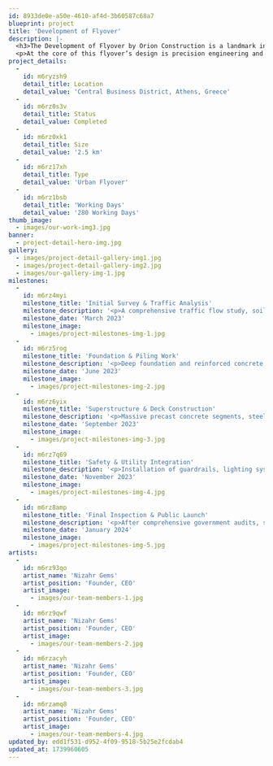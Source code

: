 ```yaml
---
id: 8933de0e-a50e-4610-af4d-3b60587c68a7
blueprint: project
title: 'Development of Flyover'
description: |-
  <h3>The Development of Flyover by Orion Construction is a landmark infrastructure project designed to enhance urban mobility, reduce traffic congestion, and improve road safety. As cities expand and traffic volumes rise, well-planned flyovers become essential to optimizing transportation networks and ensuring smooth vehicular movement. With this project, Orion Construction has delivered a state-of-the-art solution that not only addresses current traffic challenges but also sets a strong foundation for future urban development.</h3>
  <p>At the core of this flyover’s design is precision engineering and advanced construction techniques. Every element, from the foundation to the superstructure, has been meticulously planned to ensure strength, durability, and efficiency. Built with high-grade concrete, corrosion-resistant steel, and seismic-resistant reinforcements, this flyover guarantees long-term structural stability. Additionally, modern load distribution technologies have been incorporated to allow the bridge to withstand heavy traffic loads without compromising safety or performance. Reducing traffic congestion was one of the primary goals of this project. The flyover has been strategically placed in a high-density traffic corridor, allowing vehicles to bypass intersections and move seamlessly across the city. By eliminating bottlenecks and frequent stoppages, it significantly reduces travel time, fuel consumption, and vehicular emissions, contributing to a cleaner and more efficient urban environment. The improved traffic flow also enhances the productivity of commuters and businesses that rely on timely transportation.</p>
project_details:
  -
    id: m6ryzsh9
    detail_title: Location
    detail_value: 'Central Business District, Athens, Greece'
  -
    id: m6rz0s3v
    detail_title: Status
    detail_value: Completed
  -
    id: m6rz0xk1
    detail_title: Size
    detail_value: '2.5 km'
  -
    id: m6rz17xh
    detail_title: Type
    detail_value: 'Urban Flyover'
  -
    id: m6rz1bsb
    detail_title: 'Working Days'
    detail_value: '280 Working Days'
thumb_image:
  - images/our-work-img3.jpg
banner:
  - project-detail-hero-img.jpg
gallery:
  - images/project-detail-gallery-img1.jpg
  - images/project-detail-gallery-img2.jpg
  - images/our-gallery-img-1.jpg
milestones:
  -
    id: m6rz4myi
    milestone_title: 'Initial Survey & Traffic Analysis'
    milestone_description: '<p>A comprehensive traffic flow study, soil testing, and site survey were conducted to assess congestion patterns and determine the optimal flyover alignment. Engineers analyzed road conditions and developed a structural design ensuring minimal disruption during construction.</p>'
    milestone_date: 'March 2023'
    milestone_image:
      - images/project-milestones-img-1.jpg
  -
    id: m6rz5rog
    milestone_title: 'Foundation & Piling Work'
    milestone_description: '<p>Deep foundation and reinforced concrete piers were installed to provide a solid base for the flyover. The use of high-strength materials and seismic-resistant engineering ensured structural stability, even under high traffic loads.</p>'
    milestone_date: 'June 2023'
    milestone_image:
      - images/project-milestones-img-2.jpg
  -
    id: m6rz6yix
    milestone_title: 'Superstructure & Deck Construction'
    milestone_description: '<p>Massive precast concrete segments, steel girders, and deck slabs were assembled using advanced launching techniques to maintain traffic flow beneath the structure. Expansion joints and drainage systems were incorporated to handle stress and environmental conditions.</p>'
    milestone_date: 'September 2023'
    milestone_image:
      - images/project-milestones-img-3.jpg
  -
    id: m6rz7q69
    milestone_title: 'Safety & Utility Integration'
    milestone_description: '<p>Installation of guardrails, lighting systems, pedestrian pathways, and noise barriers was completed. The flyover underwent load testing, durability assessments, and emergency response simulations to ensure adherence to international safety standards.</p>'
    milestone_date: 'November 2023'
    milestone_image:
      - images/project-milestones-img-4.jpg
  -
    id: m6rz8amp
    milestone_title: 'Final Inspection & Public Launch'
    milestone_description: '<p>After comprehensive government audits, structural safety checks, and final finishing touches, the flyover was officially opened for public use. It now serves as a vital urban transit solution, significantly reducing travel time and improving traffic efficiency.</p>'
    milestone_date: 'January 2024'
    milestone_image:
      - images/project-milestones-img-5.jpg
artists:
  -
    id: m6rz93qo
    artist_name: 'Nizahr Gems'
    artist_position: 'Founder, CEO'
    artist_image:
      - images/our-team-members-1.jpg
  -
    id: m6rz9qwf
    artist_name: 'Nizahr Gems'
    artist_position: 'Founder, CEO'
    artist_image:
      - images/our-team-members-2.jpg
  -
    id: m6rzacyh
    artist_name: 'Nizahr Gems'
    artist_position: 'Founder, CEO'
    artist_image:
      - images/our-team-members-3.jpg
  -
    id: m6rzamq8
    artist_name: 'Nizahr Gems'
    artist_position: 'Founder, CEO'
    artist_image:
      - images/our-team-members-4.jpg
updated_by: edd1f531-d952-4f09-9518-5b25e2fcdab4
updated_at: 1739960605
---
```

